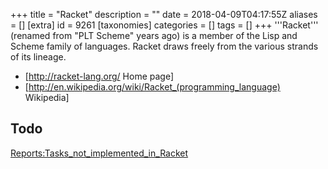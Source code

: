 +++
title = "Racket"
description = ""
date = 2018-04-09T04:17:55Z
aliases = []
[extra]
id = 9261
[taxonomies]
categories = []
tags = []
+++
'''Racket''' (renamed from "PLT Scheme" years ago) is a member of the Lisp and Scheme family of languages.
Racket draws freely from the various strands of its lineage.

* [http://racket-lang.org/ Home page]
* [http://en.wikipedia.org/wiki/Racket_(programming_language) Wikipedia]

## Todo
[Reports:Tasks_not_implemented_in_Racket](https://rosettacode.org/wiki/Reports:Tasks_not_implemented_in_Racket)
